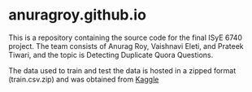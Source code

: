 # anuragroy.github.io

This is a repository containing the source code for the final ISyE 6740 project. The team consists of Anurag Roy, Vaishnavi 
Eleti, and Prateek Tiwari, and the topic is Detecting Duplicate Quora Questions.

The data used to train and test the data is hosted in a zipped format (train.csv.zip) and was obtained from [Kaggle](https://www.kaggle.com/c/quora-question-pairs/data)
